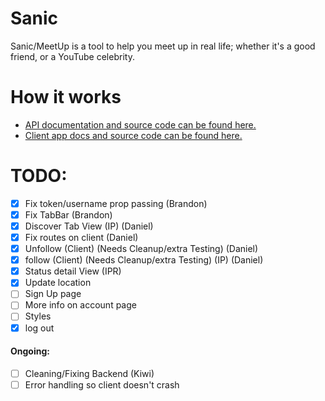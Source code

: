 # Sanic

Sanic/MeetUp is a tool to help you meet up in real life; whether it's a good
friend, or a YouTube celebrity.

# How it works
- [API documentation and source code can be found here.](https://github.com/UTSCC09/sanic/tree/master/server)
- [Client app docs and source code can be found here.](https://github.com/UTSCC09/sanic/tree/master/client/)

# TODO:

- [x] Fix token/username prop passing (Brandon)
- [x] Fix TabBar (Brandon)
- [x] Discover Tab View (IP) (Daniel)
- [x] Fix routes on client (Daniel)
- [x] Unfollow (Client) (Needs Cleanup/extra Testing) (Daniel)
- [x] follow (Client) (Needs Cleanup/extra Testing) (IP) (Daniel)
- [x] Status detail View (IPR)
- [x] Update location
- [ ] Sign Up page
- [ ] More info on account page
- [ ] Styles
- [x] log out

#### Ongoing:

- [ ] Cleaning/Fixing Backend (Kiwi)
- [ ] Error handling so client doesn't crash

